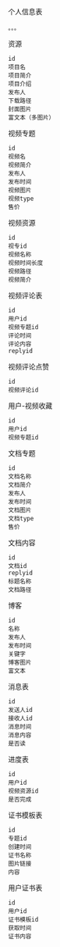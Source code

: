 个人信息表

```
。。。
```

资源

```
id
项目名
项目简介
项目介绍
发布人
下载路径
封面图片
富文本（多图片）
```



视频专题

```
id
视频名
视频简介
发布人
发布时间
视频图片
视频type
售价
```



视频资源

```
id
视专id
视频名称
视频时间长度
视频路径
视频简介
```



视频评论表

```
id
用户id
视频专题id
评论时间
评论内容
replyid
```



视频评论点赞

```
id
视频评论id
```



用户-视频收藏

```
id
用户id
视频专题id
```



文档专题

```
id
文档名称
文档简介
发布人
发布时间
文档图片
文档type
售价
```



文档内容

```
id
文档id
replyid
标题名称
文档路径
```



博客

```
id
名称
发布人
发布时间
关键字
博客图片
富文本
```



消息表

```
id
发送人id
接收人id
消息时间
消息内容
是否读
```



进度表

```
id
用户id
视频资源id
是否完成
```



证书模板表

```
id
专题id
创建时间
证书名称
图片链接
内容
```



用户证书表

```
id
用户id
证书模板id
获取时间
证书内容
```

